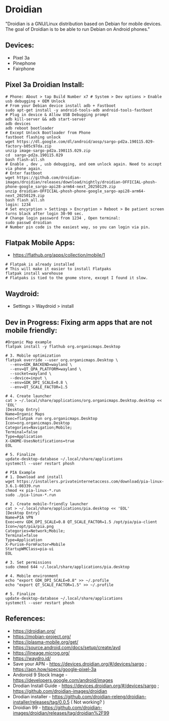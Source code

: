 Droidian
========
"Droidian is a GNU/Linux distribution based on Debian for mobile devices. The goal of Droidian is to be able to run Debian on Android phones."

Devices:
--------
* Pixel 3a
* Pinephone
* Fairphone

Pixel 3a Droidian Install:
--------------------------
```
# Phone: About > tap Build Number x7 # System > Dev options > Enable usb debugging + OEM Unlock
# From your Debian device install adb + Fastboot
sudo apt-get install -y android-tools-adb android-tools-fastboot
# Plug in device & Allow USB Debugging prompt
adb kill-server && adb start-server
adb devices
adb reboot bootloader
# Except Unlock Bootloader from Phone
fastboot flashing unlock
wget https://dl.google.com/dl/android/aosp/sargo-pd2a.190115.029-factory-b05c97da.zip
unzip image-sargo-pd2a.190115.029.zip
cd  sargo-pd2a.190115.029
bash flash-all.sh
# Enable , dev , usb debugging, and oem unlock again. Need to accept via phone again.
# Enter fastboot
wget https://github.com/droidian-images/droidian/releases/download/nightly/droidian-OFFICIAL-phosh-phone-google_sargo-api28-arm64-next_20250129.zip
unzip droidian-OFFICIAL-phosh-phone-google_sargo-api28-arm64-next_20250129.zip
bash flash_all.sh
login: 1234
# Set encyrption > Settings > Encryption > Reboot > Be patient screen turns black after login 30-90 sec.
# Change login password from 1234 , Open terminal:
sudo passwd droidian 
# Number pin code is the easiest way, so you can login via pin.
```

Flatpak Mobile Apps:
-------------------
* https://flathub.org/apps/collection/mobile/1
```
# Flatpak is already installed
# This will make it easier to install Flatpaks
flatpak install warehouse
# Flatpaks is tied to the gnome store, except I found it slow. 
```

Waydroid:
---------
* Settings > Waydroid > install 

Dev in Progress: Fixing arm apps that are not mobile friendly:
--------------------------------------------------
```
#Organic Map example
flatpak install -y flathub org.organicmaps.Desktop

# 3. Mobile optimization
flatpak override --user org.organicmaps.Desktop \
  --env=GDK_BACKEND=wayland \
  --env=QT_QPA_PLATFORM=wayland \
  --socket=wayland \          
  --device=input \            
  --env=GDK_DPI_SCALE=0.8 \  
  --env=QT_SCALE_FACTOR=1.5  

# 4. Create launcher 
cat > ~/.local/share/applications/org.organicmaps.Desktop.desktop << 'EOL'
[Desktop Entry]
Name=Organic Maps
Exec=flatpak run org.organicmaps.Desktop
Icon=org.organicmaps.Desktop
Categories=Navigation;Mobile;
Terminal=false
Type=Application
X-GNOME-UsesNotifications=true
EOL

# 5. Finalize 
update-desktop-database ~/.local/share/applications
systemctl --user restart phosh 

# PIA Example
# 1. Download and install
wget https://installers.privateinternetaccess.com/download/pia-linux-3.6.1-08339.run
chmod +x pia-linux-*.run
sudo ./pia-linux-*.run

# 2. Create mobile-friendly launcher
cat > ~/.local/share/applications/pia.desktop << 'EOL'
[Desktop Entry]
Name=PIA VPN
Exec=env GDK_DPI_SCALE=0.8 QT_SCALE_FACTOR=1.5 /opt/pia/pia-client
Icon=/opt/pia/pia.png
Categories=Network;Mobile;
Terminal=false
Type=Application
X-Purism-FormFactor=Mobile
StartupWMClass=pia-ui
EOL

# 3. Set permissions
sudo chmod 644 ~/.local/share/applications/pia.desktop

# 4. Mobile environment
echo "export GDK_DPI_SCALE=0.8" >> ~/.profile
echo "export QT_SCALE_FACTOR=1.5" >> ~/.profile

# 5. Finalize
update-desktop-database ~/.local/share/applications
systemctl --user restart phosh
```

References:
-----------
* https://droidian.org/
* https://mobian-project.org/
* https://plasma-mobile.org/get/
* https://source.android.com/docs/setup/create/avd
* https://lineage.microg.org/
* https://waydro.id/
* Save your APN - https://devices.droidian.org/#/devices/sargo ; https://apn.how/specs/google-pixel-3a
* Andoroid 9 Stock Image - https://developers.google.com/android/images
* Drodian Install Guide - https://devices.droidian.org/#/devices/sargo ; https://github.com/droidian-images/droidian 
* Drodian installer - https://github.com/droidian-releng/droidian-installer/releases/tag/0.0.5 ( Not working? )
* Droidian 99 - https://github.com/droidian-images/droidian/releases/tag/droidian%2F99